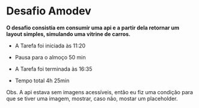 # Desafio Amodev

**O desafio consistia em consumir uma api e a partir dela retornar um layout simples, simulando uma vitrine de carros.**

- A Tarefa foi iniciada às 11:20
- Pausa para o almoço 50 min
- A Tarefa foi terminada às 16:35

- Tempo total 4h 25min

Obs. A api estava sem imagens acessíveis, então eu fiz uma condição para que se tiver uma imagem, mostrar, caso não, mostar um placeholder.
